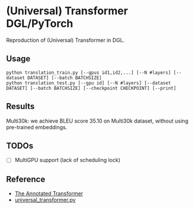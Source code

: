 # (Universal) Transformer DGL/PyTorch

Reproduction of (Universal) Transformer in DGL.

## Usage

    python translation_train.py [--gpus id1,id2,...] [--N #layers] [--dataset DATASET] [--batch BATCHSIZE]
    python translation_test.py [--gpu id] [--N #layers] [--dataset DATASET] [--batch BATCHSIZE] [--checkpoint CHECKPOINT] [--print]

## Results

Multi30k: we achieve BLEU score 35.10 on Multi30k dataset, without using pre-trained embeddings.

## TODOs

- [ ] MultiGPU support (lack of scheduling lock)

## Reference

- [The Annotated Transformer](http://nlp.seas.harvard.edu/2018/04/03/attention.html)
- [universal\_transformer.py](https://github.com/tensorflow/tensor2tensor/blob/master/tensor2tensor/models/research/universal_transformer.py)
